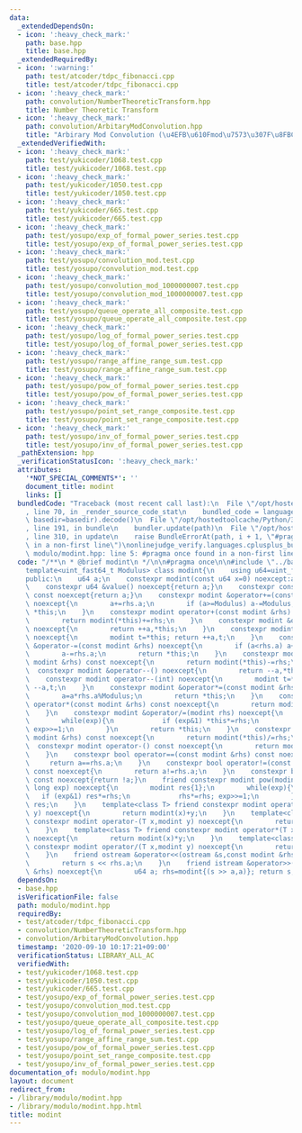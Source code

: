 ```yaml
---
data:
  _extendedDependsOn:
  - icon: ':heavy_check_mark:'
    path: base.hpp
    title: base.hpp
  _extendedRequiredBy:
  - icon: ':warning:'
    path: test/atcoder/tdpc_fibonacci.cpp
    title: test/atcoder/tdpc_fibonacci.cpp
  - icon: ':heavy_check_mark:'
    path: convolution/NumberTheoreticTransform.hpp
    title: Number Theoretic Transform
  - icon: ':heavy_check_mark:'
    path: convolution/ArbitaryModConvolution.hpp
    title: "Arbirary Mod Convolution (\u4EFB\u610Fmod\u7573\u307F\u8FBC\u307F)"
  _extendedVerifiedWith:
  - icon: ':heavy_check_mark:'
    path: test/yukicoder/1068.test.cpp
    title: test/yukicoder/1068.test.cpp
  - icon: ':heavy_check_mark:'
    path: test/yukicoder/1050.test.cpp
    title: test/yukicoder/1050.test.cpp
  - icon: ':heavy_check_mark:'
    path: test/yukicoder/665.test.cpp
    title: test/yukicoder/665.test.cpp
  - icon: ':heavy_check_mark:'
    path: test/yosupo/exp_of_formal_power_series.test.cpp
    title: test/yosupo/exp_of_formal_power_series.test.cpp
  - icon: ':heavy_check_mark:'
    path: test/yosupo/convolution_mod.test.cpp
    title: test/yosupo/convolution_mod.test.cpp
  - icon: ':heavy_check_mark:'
    path: test/yosupo/convolution_mod_1000000007.test.cpp
    title: test/yosupo/convolution_mod_1000000007.test.cpp
  - icon: ':heavy_check_mark:'
    path: test/yosupo/queue_operate_all_composite.test.cpp
    title: test/yosupo/queue_operate_all_composite.test.cpp
  - icon: ':heavy_check_mark:'
    path: test/yosupo/log_of_formal_power_series.test.cpp
    title: test/yosupo/log_of_formal_power_series.test.cpp
  - icon: ':heavy_check_mark:'
    path: test/yosupo/range_affine_range_sum.test.cpp
    title: test/yosupo/range_affine_range_sum.test.cpp
  - icon: ':heavy_check_mark:'
    path: test/yosupo/pow_of_formal_power_series.test.cpp
    title: test/yosupo/pow_of_formal_power_series.test.cpp
  - icon: ':heavy_check_mark:'
    path: test/yosupo/point_set_range_composite.test.cpp
    title: test/yosupo/point_set_range_composite.test.cpp
  - icon: ':heavy_check_mark:'
    path: test/yosupo/inv_of_formal_power_series.test.cpp
    title: test/yosupo/inv_of_formal_power_series.test.cpp
  _pathExtension: hpp
  _verificationStatusIcon: ':heavy_check_mark:'
  attributes:
    '*NOT_SPECIAL_COMMENTS*': ''
    document_title: modint
    links: []
  bundledCode: "Traceback (most recent call last):\n  File \"/opt/hostedtoolcache/Python/3.8.5/x64/lib/python3.8/site-packages/onlinejudge_verify/documentation/build.py\"\
    , line 70, in _render_source_code_stat\n    bundled_code = language.bundle(stat.path,\
    \ basedir=basedir).decode()\n  File \"/opt/hostedtoolcache/Python/3.8.5/x64/lib/python3.8/site-packages/onlinejudge_verify/languages/cplusplus.py\"\
    , line 191, in bundle\n    bundler.update(path)\n  File \"/opt/hostedtoolcache/Python/3.8.5/x64/lib/python3.8/site-packages/onlinejudge_verify/languages/cplusplus_bundle.py\"\
    , line 310, in update\n    raise BundleErrorAt(path, i + 1, \"#pragma once found\
    \ in a non-first line\")\nonlinejudge_verify.languages.cplusplus_bundle.BundleErrorAt:\
    \ modulo/modint.hpp: line 5: #pragma once found in a non-first line\n"
  code: "/**\n * @brief modint\n */\n\n#pragma once\n\n#include \"../base.hpp\"\n\n\
    template<uint_fast64_t Modulus> class modint{\n    using u64=uint_fast64_t;\n\
    public:\n    u64 a;\n    constexpr modint(const u64 x=0) noexcept:a(x%Modulus){}\n\
    \    constexpr u64 &value() noexcept{return a;}\n    constexpr const u64 &value()\
    \ const noexcept{return a;}\n    constexpr modint &operator+=(const modint &rhs)\
    \ noexcept{\n        a+=rhs.a;\n        if (a>=Modulus) a-=Modulus;\n        return\
    \ *this;\n    }\n    constexpr modint operator+(const modint &rhs) const noexcept{\n\
    \        return modint(*this)+=rhs;\n    }\n    constexpr modint &operator++()\
    \ noexcept{\n        return ++a,*this;\n    }\n    constexpr modint operator++(int)\
    \ noexcept{\n        modint t=*this; return ++a,t;\n    }\n    constexpr modint\
    \ &operator-=(const modint &rhs) noexcept{\n        if (a<rhs.a) a+=Modulus;\n\
    \        a-=rhs.a;\n        return *this;\n    }\n    constexpr modint operator-(const\
    \ modint &rhs) const noexcept{\n        return modint(*this)-=rhs;\n    }\n  \
    \  constexpr modint &operator--() noexcept{\n        return --a,*this;\n    }\n\
    \    constexpr modint operator--(int) noexcept{\n        modint t=*this; return\
    \ --a,t;\n    }\n    constexpr modint &operator*=(const modint &rhs) noexcept{\n\
    \        a=a*rhs.a%Modulus;\n        return *this;\n    }\n    constexpr modint\
    \ operator*(const modint &rhs) const noexcept{\n        return modint(*this)*=rhs;\n\
    \    }\n    constexpr modint &operator/=(modint rhs) noexcept{\n        u64 exp=Modulus-2;\n\
    \        while(exp){\n            if (exp&1) *this*=rhs;\n            rhs*=rhs;\
    \ exp>>=1;\n        }\n        return *this;\n    }\n    constexpr modint operator/(const\
    \ modint &rhs) const noexcept{\n        return modint(*this)/=rhs;\n    }\n  \
    \  constexpr modint operator-() const noexcept{\n        return modint(Modulus-a);\n\
    \    }\n    constexpr bool operator==(const modint &rhs) const noexcept{\n   \
    \     return a==rhs.a;\n    }\n    constexpr bool operator!=(const modint &rhs)\
    \ const noexcept{\n        return a!=rhs.a;\n    }\n    constexpr bool operator!()\
    \ const noexcept{return !a;}\n    friend constexpr modint pow(modint rhs,long\
    \ long exp) noexcept{\n        modint res{1};\n        while(exp){\n         \
    \   if (exp&1) res*=rhs;\n            rhs*=rhs; exp>>=1;\n        }\n        return\
    \ res;\n    }\n    template<class T> friend constexpr modint operator+(T x,modint\
    \ y) noexcept{\n        return modint(x)+y;\n    }\n    template<class T> friend\
    \ constexpr modint operator-(T x,modint y) noexcept{\n        return modint(x)-y;\n\
    \    }\n    template<class T> friend constexpr modint operator*(T x,modint y)\
    \ noexcept{\n        return modint(x)*y;\n    }\n    template<class T> friend\
    \ constexpr modint operator/(T x,modint y) noexcept{\n        return modint(x)/y;\n\
    \    }\n    friend ostream &operator<<(ostream &s,const modint &rhs) noexcept{\n\
    \        return s << rhs.a;\n    }\n    friend istream &operator>>(istream &s,modint\
    \ &rhs) noexcept{\n        u64 a; rhs=modint{(s >> a,a)}; return s;\n    }\n};"
  dependsOn:
  - base.hpp
  isVerificationFile: false
  path: modulo/modint.hpp
  requiredBy:
  - test/atcoder/tdpc_fibonacci.cpp
  - convolution/NumberTheoreticTransform.hpp
  - convolution/ArbitaryModConvolution.hpp
  timestamp: '2020-09-10 10:17:21+09:00'
  verificationStatus: LIBRARY_ALL_AC
  verifiedWith:
  - test/yukicoder/1068.test.cpp
  - test/yukicoder/1050.test.cpp
  - test/yukicoder/665.test.cpp
  - test/yosupo/exp_of_formal_power_series.test.cpp
  - test/yosupo/convolution_mod.test.cpp
  - test/yosupo/convolution_mod_1000000007.test.cpp
  - test/yosupo/queue_operate_all_composite.test.cpp
  - test/yosupo/log_of_formal_power_series.test.cpp
  - test/yosupo/range_affine_range_sum.test.cpp
  - test/yosupo/pow_of_formal_power_series.test.cpp
  - test/yosupo/point_set_range_composite.test.cpp
  - test/yosupo/inv_of_formal_power_series.test.cpp
documentation_of: modulo/modint.hpp
layout: document
redirect_from:
- /library/modulo/modint.hpp
- /library/modulo/modint.hpp.html
title: modint
---
```

